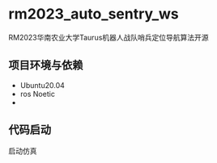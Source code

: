 # rm2023_auto_sentry_ws
 RM2023华南农业大学Taurus机器人战队哨兵定位导航算法开源

## 项目环境与依赖
* Ubuntu20.04
* ros Noetic
* 

## 代码启动
启动仿真
```

```
